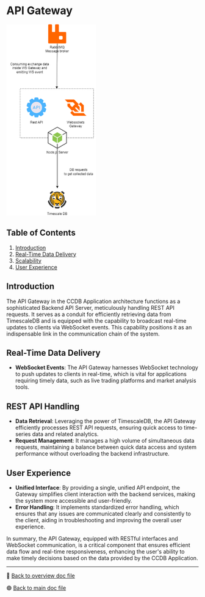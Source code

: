 # API Gateway

<img src="../../public/images/architecture/backend_api.png" alt="Collector Schema" height="500"/>

## Table of Contents

1. [Introduction](#introduction)
2. [Real-Time Data Delivery](#real-time-data-delivery)
3. [Scalability](#rest-api-handling)
4. [User Experience](#user-experience)

## Introduction

The API Gateway in the CCDB Application architecture functions as a sophisticated Backend API Server, meticulously handling REST API requests. It serves as a conduit for efficiently retrieving data from TimescaleDB and is equipped with the capability to broadcast real-time updates to clients via WebSocket events. This capability positions it as an indispensable link in the communication chain of the system.

## Real-Time Data Delivery

-   **WebSocket Events**: The API Gateway harnesses WebSocket technology to push updates to clients in real-time, which is vital for applications requiring timely data, such as live trading platforms and market analysis tools.

## REST API Handling

-   **Data Retrieval**: Leveraging the power of TimescaleDB, the API Gateway efficiently processes REST API requests, ensuring quick access to time-series data and related analytics.
-   **Request Management**: It manages a high volume of simultaneous data requests, maintaining a balance between quick data access and system performance without overloading the backend infrastructure.

## User Experience

-   **Unified Interface**: By providing a single, unified API endpoint, the Gateway simplifies client interaction with the backend services, making the system more accessible and user-friendly.
-   **Error Handling**: It implements standardized error handling, which ensures that any issues are communicated clearly and consistently to the client, aiding in troubleshooting and improving the overall user experience.

In summary, the API Gateway, equipped with RESTful interfaces and WebSocket communication, is a critical component that ensures efficient data flow and real-time responsiveness, enhancing the user's ability to make timely decisions based on the data provided by the CCDB Application.

---

🔵 [Back to overview doc file](./overview.md)

🟣 [Back to main doc file](../../README.md)
